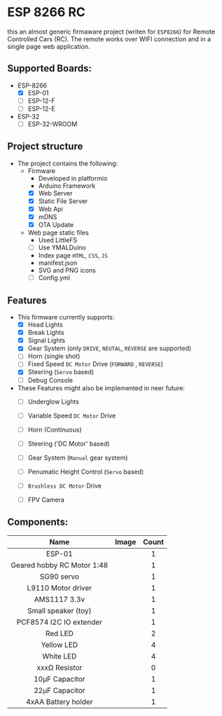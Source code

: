 # ESP 8266 RC
this an almost generic firmaware project (writen for `ESP8266`) for Remote Controlled Cars (RC). 
The remote works over WIFI connection and in a single page web application.

## Supported Boards:
  - ESP-8266
    - [x] ESP-01
    - [ ] ESP-12-F
    - [ ] ESP-12-E
  - ESP-32
    - [ ] ESP-32-WROOM

## Project structure
  - The project contains the following:
    - Firmware
      - Developed in platformio
      - Arduino Framework
      - [x] Web Server
      - [x] Static File Server
      - [x] Web Api
      - [x] mDNS
      - [x] OTA Update
    - Web page static files
      - Used LittleFS
      - [ ] Use YMALDuino
      - Index page `HTML`, `CSS`, `JS` 
      - manifest.json
      - SVG and PNG icons
      - [ ] Config.yml

## Features
  - This firmware currently supports:
    - [x] Head Lights
    - [x] Break Lights
    - [x] Signal Lights
    - [x] Gear System (only `DRIVE`, `NEUTAL`, `REVERSE` are supported)
    - [ ] Horn (single shot)
    - [ ] Fixed Speed `DC Motor` Drive (`FORWARD` , `REVERSE`)
    - [x] Steering (`Servo` based)
    - [ ] Debug Console
  
  - These Features might also be implemented in neer future:
    - [ ] Underglow Lights
    - [ ] Variable Speed `DC Motor` Drive
    - [ ] Horn (Continuous)
    - [ ] Steering ('DC Motor' based)
    - [ ] Gear System (`Manual` gear system)
    - [ ] Penumatic Height Control (`Servo` based)
    - [ ] `Brushless DC Motor` Drive
    - [ ] FPV Camera


## Components:
  
  | Name                       | Image | Count |
  | :---:                      | :---: | :---: |
  | ESP-01                     |       | 1     |
  | Geared hobby RC Motor 1:48 |       | 1     |
  | SG90 servo                 |       | 1     |
  | L9110 Motor driver         |       | 1     |
  | AMS1117 3.3v               |       | 1     |
  | Small speaker (toy)        |       | 1     |
  | PCF8574 I2C IO extender    |       | 1     |
  | Red LED                    |       | 2     |
  | Yellow LED                 |       | 4     |
  | White LED                  |       | 4     |
  | xxxΩ Resistor              |       | 0     |
  | 10µF Capacitor             |       | 1     |
  | 22µF Capacitor             |       | 1     |
  | 4xAA Battery holder        |       | 1     |
  

